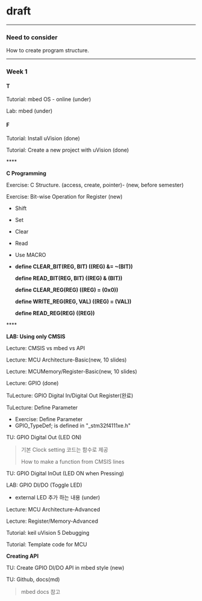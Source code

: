 # draft



------

### Need to consider

How to create program structure.



-----

### Week 1

#### T

Tutorial: mbed OS - online \(under\)

Lab: mbed \(under\)

#### F

Tutorial: Install uVision \(done\)

Tutorial: Create a new project with uVision \(done\)

\*\*\*\*

**C Programming**

Exercise: C Structure.  \(access, create, pointer\)- \(new, before semester\) 

Exercise: Bit-wise Operation for Register  \(new\)

* Shift
* Set
* Clear
* Read
* Use MACRO
* **define CLEAR\_BIT\(REG, BIT\)   \(\(REG\) &= ~\(BIT\)\)**

  **define READ\_BIT\(REG, BIT\)    \(\(REG\) & \(BIT\)\)**

  **define CLEAR\_REG\(REG\)        \(\(REG\) = \(0x0\)\)**

  **define WRITE\_REG\(REG, VAL\)   \(\(REG\) = \(VAL\)\)**

  **define READ\_REG\(REG\)         \(\(REG\)\)**

\*\*\*\*

**LAB: Using only CMSIS**

Lecture:  CMSIS vs mbed vs API

Lecture: MCU Architecture-Basic\(new, 10 slides\)

Lecture: MCUMemory/Register-Basic\(new, 10 slides\)



Lecture: GPIO \(done\)

TuLecture: GPIO Digital In/Digital Out Register\(완료\)

TuLecture: Define Parameter

* Exercise: Define Parameter 
* GPIO_TypeDef; is defined in "_stm32f4111xe.h"

TU: GPIO Digital Out \(LED ON\)

> 기본 Clock setting 코드는 함수로 제공 
>
> How to make a function from CMSIS lines

TU: GPIO Digital InOut \(LED ON when Pressing\)



LAB: GPIO DI/DO \(Toggle LED\)

* external LED 추가 하는 내용 \(under\)





Lecture: MCU Architecture-Advanced

Lecture: Register/Memory-Advanced

Tutorial: keil uVision 5 Debugging



Tutorial: Template code for MCU



**Creating API**

TU: Create GPIO DI/DO API in mbed style \(new\)

TU: Github, docs\(md\)

> mbed docs 참고

